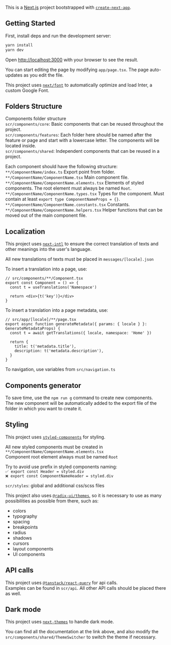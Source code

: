 This is a [Next.js](https://nextjs.org/) project bootstrapped with [`create-next-app`](https://github.com/vercel/next.js/tree/canary/packages/create-next-app).

## Getting Started

First, install deps and run the development server:

```bash
yarn install
yarn dev
```

Open [http://localhost:3000](http://localhost:3000) with your browser to see the result.

You can start editing the page by modifying `app/page.tsx`. The page auto-updates as you edit the file.

This project uses [`next/font`](https://nextjs.org/docs/basic-features/font-optimization) to automatically optimize and load Inter, a custom Google Font.

## Folders Structure
Components folder structure  
``scr/components/core``: Basic components that can be reused throughout the project.  
``scr/components/features``: Each folder here should be named after the feature or page and start with a lowercase letter. The components will be located inside.  
``scr/components/shared``: Independent components that can be reused in a project.  

Each component should have the following structure:  
``**/ComponentName/index.ts``  Export point from folder.  
``**/ComponentName/ComponentName.tsx``  Main component file.  
``**/ComponentName/ComponentName.elements.tsx``  Elements of styled components. The root element must always be named ``Root``.  
``**/ComponentName/ComponentName.types.tsx``  Types for the component. Must contain at least ``export type ComponentNameProps = {}``.  
``**/ComponentName/ComponentName.constants.tsx``  Constants.  
``**/ComponentName/ComponentName.helpers.tsx``  Helper functions that can be moved out of the main component file.  

## Localization
This project uses [`next-intl`](https://next-intl-docs.vercel.app/) to ensure the correct translation of texts and other meanings into the user's language.

All new translations of texts must be placed in ``messages/[locale].json``  

To insert a translation into a page, use:
```tsx
// src/components/**/Component.tsx
export const Component = () => {
  const t = useTranslations('Namespace')

  return <div>{t('key')}</div>
}
```

To insert a translation into a page metadata, use:
```tsx
// src/app/[locale]/**/page.tsx
export async function generateMetadata({ params: { locale } }: GenerateMetadataProps) {
  const t = await getTranslations({ locale, namespace: 'Home' })

  return {
    title: t('metadata.title'),
    description: t('metadata.description'),
  }
}
```

To navigation, use variables from ``src/navigation.ts``

## Components generator
To save time, use the ``npm run g`` command to create new components.  
The new component will be automatically added to the export file of the folder in which you want to create it.

## Styling
This project uses [`styled-components`](https://styled-components.com/docs/basics#installation) for styling.   

All new styled components must be created in ``**/ComponentName/ComponentName.elements.tsx``  
Component root element always must be named ``Root``  

Try to avoid use prefix in styled components naming:  
``✅ export const Header = styled.div``  
``❌ export const ComponentNameHeader = styled.div``

``scr/styles``: global and additional css/scss files

This project also uses [`@radix-ui/themes`](https://www.radix-ui.com/themes/docs/overview/getting-started), so it is necessary to use as many possibilities as possible from there, such as:
- colors
- typography
- spacing
- breakpoints
- radius
- shadows
- cursors
- layout components
- UI components

## API calls
This project uses [`@tanstack/react-query`](https://tanstack.com/query/v3) for api calls.  
Examples can be found in ``scr/api``. All other API calls should be placed there as well.

## Dark mode
This project uses [`next-themes`](https://github.com/pacocoursey/next-themes) to handle dark mode.  

You can find all the documentation at the link above, and also modify the ``src/components/shared/ThemeSwitcher`` to switch the theme if necessary.